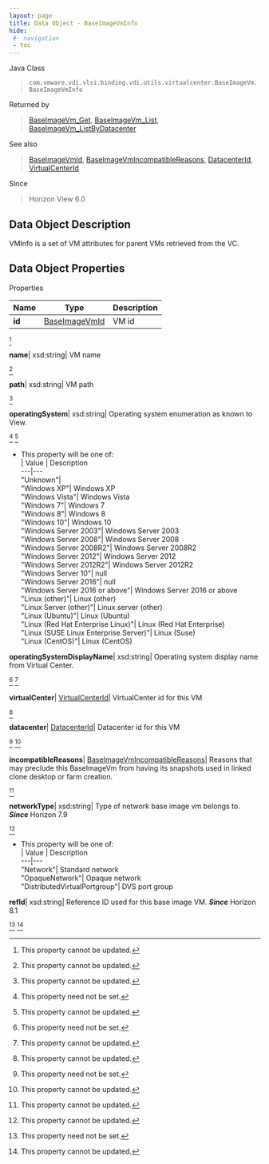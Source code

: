 ```yaml
---
layout: page
title: Data Object - BaseImageVmInfo
hide:
 #- navigation
 - toc
---
```






Java Class  
> `com.vmware.vdi.vlsi.binding.vdi.utils.virtualcenter.BaseImageVm.BaseImageVmInfo`

Returned by  
> [BaseImageVm_Get](vdi.utils.virtualcenter.BaseImageVm.md#get), [BaseImageVm_List](vdi.utils.virtualcenter.BaseImageVm.md#list), [BaseImageVm_ListByDatacenter](vdi.utils.virtualcenter.BaseImageVm.md#listByDatacenter)

See also  
> [BaseImageVmId](vdi.entity.BaseImageVmId.md), [BaseImageVmIncompatibleReasons](vdi.utils.virtualcenter.BaseImageVm.BaseImageVmIncompatibleReasons.md), [DatacenterId](vdi.entity.DatacenterId.md), [VirtualCenterId](vdi.entity.VirtualCenterId.md)

Since  
> Horizon View 6.0


## Data Object Description 

VMInfo is a set of VM attributes for parent VMs retrieved from the VC. 

## Data Object Properties

Properties

Name |  Type |  Description   
---|---|---  
**id**| [BaseImageVmId](vdi.entity.BaseImageVmId.md)|  VM id   


[^2]

  
**name**|  xsd:string|  VM name   


[^2]

  
**path**|  xsd:string|  VM path   


[^2]

  
**operatingSystem**|  xsd:string|  Operating system enumeration as known to View.   


[^1]
[^2]
  * This property will be one of:  
|  Value |  Description   
---|---  
"Unknown"|   
"Windows XP"| Windows XP  
"Windows Vista"| Windows Vista  
"Windows 7"| Windows 7  
"Windows 8"| Windows 8  
"Windows 10"| Windows 10  
"Windows Server 2003"| Windows Server 2003  
"Windows Server 2008"| Windows Server 2008  
"Windows Server 2008R2"| Windows Server 2008R2  
"Windows Server 2012"| Windows Server 2012  
"Windows Server 2012R2"| Windows Server 2012R2  
"Windows Server 10"| null  
"Windows Server 2016"| null  
"Windows Server 2016 or above"| Windows Server 2016 or above  
"Linux (other)"| Linux (other)  
"Linux Server (other)"| Linux server (other)  
"Linux (Ubuntu)"| Linux (Ubuntu)  
"Linux (Red Hat Enterprise Linux)"| Linux (Red Hat Enterprise)  
"Linux (SUSE Linux Enterprise Server)"| Linux (Suse)  
"Linux (CentOS)"| Linux (CentOS)  

  
**operatingSystemDisplayName**|  xsd:string|  Operating system display name from Virtual Center.   


[^1]
[^2]

  
**virtualCenter**| [VirtualCenterId](vdi.entity.VirtualCenterId.md)|  VirtualCenter id for this VM   


[^2]

  
**datacenter**| [DatacenterId](vdi.entity.DatacenterId.md)|  Datacenter id for this VM   


[^1]
[^2]

  
**incompatibleReasons**| [BaseImageVmIncompatibleReasons](vdi.utils.virtualcenter.BaseImageVm.BaseImageVmIncompatibleReasons.md)|  Reasons that may preclude this BaseImageVm from having its snapshots used in linked clone desktop or farm creation.   


[^2]

  
**networkType**|  xsd:string|  Type of network base image vm belongs to.  **_Since_** Horizon 7.9  


[^2]
  * This property will be one of:  
|  Value |  Description   
---|---  
"Network"| Standard network  
"OpaqueNetwork"| Opaque network  
"DistributedVirtualPortgroup"| DVS port group  

  
**refId**|  xsd:string|  Reference ID used for this base image VM.  **_Since_** Horizon 8.1  


[^1]
[^2]

  
  
  
   
  
  


[^1]: This property need not be set.
[^2]: This property cannot be updated.
[^3]: This property must contain only alphanumerics, spaces, underscores, and dashes. The maximum length is 32 characters.
[^4]: This property has a maximum length of 400 characters.
[^5]: This property has a default value of false.
[^6]: This property has a default value of true.
[^7]: If specified, this property is limited to letters, numbers, punctuation, spaces, and tabs.
[^8]: This property has a minimum value of 1.
[^9]: This property is required if maxSessionsType is set to 'LIMITED'.
[^10]: This property has a default value of 1.
[^11]: This property must contain only alphanumerics, underscores, and dashes. The maximum length is 64 characters.
[^12]: This property has a maximum length of 256 characters.
[^13]: This property has a maximum length of 1024 characters.
[^14]: This property is an unordered array of unique values.
[^15]: This property is required if enableAntiAffinityRules is set to true.
[^16]: This property has a maximum value of 20.
[^17]: This property has a default value of 'DISABLED'.
[^18]: This property is required if multiSessionMode is set to 'ENABLED_DEFAULT_OFF', 'ENABLED_DEFAULT_ON', or 'ENABLED_ENFORCED'.
[^19]: This property has a default value of 0.
[^20]: This property cannot contain ? characters.
[^21]: This property must contain the time in 24 hours format. e.g. 14:30.
[^22]: This property must be in the form hh:mm in 24 hours format.
[^23]: This property is required if customizationType is set to 'NONE'.
[^24]: This property is required if customizationType is set to 'SYS_PREP'.
[^25]: This property is required if customizationType is set to 'QUICK_PREP'.
[^26]: This property is required if type is set to 'MANUAL'.
[^27]: This property is required if type is set to 'RDS'.
[^28]: This property has a default value of 'DESKTOP'.
[^29]: This property is required if type is set to 'AUTOMATED'.
[^30]: This property has a default value of ['PCOIP', 'RDP', 'BLAST'].
[^31]: This property is required if operation is set to 'INITIAL_PUBLISH', 'SCHEDULE_PUSH_IMAGE', 'CANCEL_SCHEDULED_PUSH_IMAGE', or 'INFRASTRUCTURE_CHANGE'.
[^32]: This property is required if operation is set to 'SCHEDULE_PUSH_IMAGE'.
[^33]: For Instant clone desktops this setting can only be set to ALWAYS_POWERED_ON.
[^34]: This property has a default value of 'TAKE_NO_POWER_ACTION'.
[^35]: This property has a default value of 'NEVER'.
[^36]: This property has a default value of 120.
[^37]: This property is required if automaticLogoffPolicy is set to 'AFTER'.
[^38]: This is applicable for automated desktops with virtual machines names based on pattern naming. This is not applicable for desktops that are using specified naming since dynamic creation and deletion of VMs is not supported.
[^39]: For Instant clone desktops this setting can only be set to DELETE.
[^40]: This property is required if refreshOsDiskAfterLogoff is set to 'EVERY'.
[^41]: This property has a maximum value of 100.
[^42]: This property is required if refreshOsDiskAfterLogoff is set to 'AT_SIZE'.
[^43]: This property has a default value of 'AFTER'.
[^44]: This property is required if emptySessionTimeoutPolicy is set to 'AFTER'.
[^45]: This property has a default value of 10.
[^46]: This property has a minimum value of 10.
[^47]: This property is required if preLaunchSessionTimeoutPolicy is set to 'AFTER'.
[^48]: This property has a default value of 'DEFAULT'.
[^49]: This property has a default value of 'BLOCK_ACCESS'.
[^50]: This property is required if source is set to 'VIRTUAL_CENTER'.
[^51]: For Instant clone desktops this setting can only be set to false.
[^52]: This property is required if overrideGlobalSetting is set to true.
[^53]: This property is required if enabled is set to true.
[^54]: This property is required if maxLabelType is set to 'LIMITED'.
[^55]: This property has a default value of 4096.
[^56]: This property has a minimum value of 512.
[^57]: This property is required if redirectDisposableFiles is set to true.
[^58]: This property has a default value of Auto.
[^59]: This property must be single letters from D to Z or the word Auto.
[^60]: This property is required if redirectDisposableFiles is set to true.
[^61]: This property has a default value of 96.
[^62]: This property has a minimum value of 64.
[^63]: This property has a maximum value of 512.
[^64]: This property is required if renderer3D is set to 'AUTOMATIC', 'SOFTWARE', or 'HARDWARE'.
[^65]: This property has a default value of 2.
[^66]: This property has a maximum value of 4.
[^67]: This property is required if renderer3D is set to 'AUTOMATIC', 'SOFTWARE', 'HARDWARE', or 'DISABLED'.
[^68]: This property has a default value of 'WUXGA'.
[^69]: This property is required if renderer3D is set to 'AUTOMATIC', 'SOFTWARE', 'HARDWARE', or 'DISABLED'.
[^70]: This property must contain only alphanumerics and dashes. It must contain at least one alpha character. It may also optionally contain a numeric placement token {n} or {n:fixed=#}. If the pattern does not specify the numeric placement token, the maximum length is 14 characters.
[^71]: This property has a default value of 'UP_FRONT'.
[^72]: This property has a minimum value of 0.
[^73]: This property is required if provisioningTime is set to 'ON_DEMAND'.
[^74]: This property is required if redirectWindowsProfile is set to true.
[^75]: This property is required if useSeparateDatastoresPersistentAndOSDisks is set to true.
[^76]: This property has a default value of 2048.
[^77]: This property has a minimum value of 128.
[^78]: This property has a default value of D.
[^79]: This property is required if reclaimVmDiskSpace is set to true.
[^80]: This property must contain only alphanumerics and dashes. It must contain at least one alpha character. The maximum length is 15 characters.
[^81]: This property is required if userAssignment is set to 'DEDICATED'.
[^82]: Fast NFS Clones (VAAI) will be unavailable if the Replica disks are stored separately from the OS disks.
[^83]: Datastores with file system type VVOL will also be unavailable if the Replica disks are stored separately from the OS disks.
[^84]: This setting is applicable to both View Composer and Instant clone engine sourced desktops.
[^85]: For Instant clone desktops, this can be modified only if there are no current operations ( [operation](vdi.resources.Desktop.InstantCloneProvisioningStatusData.md#operation) is NONE).
[^86]: This property is required if useSeparateDatastoresReplicaAndOSDisks is set to true.
[^87]: For Instant clone desktops, this setting can only be set to false.
[^88]: This is applicable only to Virtual Center, View Composer, or Instant Clone Engine sourced manual or automatic desktops.
[^89]: If true, VirtualCenter.StorageAcceleratorData#enabled must also be enabled.
[^90]: This value cannot be updated for Instant Clone Engine sourced desktops.
[^91]: This property has a default value of 'OS_DISKS'.
[^92]: This property is required if useViewStorageAccelerator is set to true.
[^93]: This property has a default value of 7.
[^94]: This property has a maximum value of 999.
[^95]: For Instant clone desktops, this setting can only be set to UNBOUNDED.
[^96]: This property has a default value of 'CONSERVATIVE'.
[^97]: This property has a default value of 'VM'.
[^98]: For Instant clone desktops only it can be only a cluster and not a host.
[^99]: For Instant clone desktops, this can be modified only if there are no current operations ( [operation](vdi.resources.Desktop.InstantCloneProvisioningStatusData.md#operation) is NONE).
[^100]: If the naming method is PATTERN, this value must be less than [minNumberOfMachines](vdi.resources.Desktop.PatternNamingSettings.md#minNumberOfMachines). If the naming method is SPECIFIED and this is a create, this value must be less than the number of specified names. If the naming method is SPECIFIED and this value is updated, it must be less than the total number of existing machines in the desktop. The above checks are not done if this value is 0.
[^101]: For Full clone desktops, if Storage DRS cluster is used then it can only have one element.
[^102]: This property is required if namingMethod is set to 'PATTERN'.
[^103]: This property is required if namingMethod is set to 'SPECIFIED'.
[^104]: For Instant clone desktops, this setting can only be set to PATTERN.
[^105]: License is not applied to the system.
[^106]: Applied license is expired.
[^107]: Applied license does not have instant clone feature enabled.
[^108]: This parameter is an update map based on [DesktopInfo](vdi.resources.Desktop.DesktopInfo.md 'DesktopInfo').
[^109]: Both instant and linked clones share the same base image and use less storage space than full virtual machines.
[^110]: The user profile for both types clones can be redirected to persistent disks that will be unaffected by OS updates and refreshes.
[^111]: This property has a default value of 'PCOIP'.
[^112]: This property is required if enableGRIDvGPUs is set to true.
[^113]: This property has a default value of 'LIMITED'.
[^114]: This property is required if operation is set to 'INITIAL_PUBLISH', 'CANCEL_SCHEDULED_MAINTENANCE', or 'INFRASTRUCTURE_CHANGE'.
[^115]: This property has a maximum value of 100.
[^116]: This property has a maximum value of 150.
[^117]: This property is required if useCustomScript is set to false.
[^118]: This property is required if maintenanceMode is set to 'RECURRING'.
[^119]: This property has a maximum value of 31.
[^120]: This property is required if maintenancePeriod is set to 'WEEKLY' or 'MONTHLY'.
[^121]: This property has a default value of 'NEVER'.
[^122]: This property is required if disconnectedSessionTimeoutPolicy is set to 'AFTER'.
[^123]: This property has a minimum value of 10.
[^124]: This property has a default value of 'VM'.
[^125]: For Instant clone farms only it can be only a cluster and not a host.
[^126]: For Instant clone farms, this can be modified only if there are no current operations ( [operation](vdi.resources.Farm.InstantCloneProvisioningStatusData.md#operation) is NONE).
[^127]: This must be between 1 and 255 characters.
[^128]: This property has a maximum length of 64 characters.
[^129]: This property has a default value of 'ANY'.
[^130]: This property has a default value of 'NONE'.
[^131]: This property has a default value of ['PCOIP', 'BLAST'].
[^132]: This property defines valid folder names with a max length of 64 characters and up to 4 subdirectory levels. The subdirectories can be specified using a backslash, e.g. (dir1\dir2\dir3\dir4). Folder names can't start or end with a backslash nor can there be 2 or more backslashes together. Combinations such as (\dir1, dir1\dir2\, dir1\\dir2, dir1\\\dir2) are invalid. The windows reserved keywords (CON, PRN, NUL, AUX, COM1 - COM9, LPT1 - LPT9 etc.) are not allowed in subdirectory names.

[^133]: This property has a default value of "AFTER."
[^134]: This property has a default value of "UNCONFIGURED".
[^135]: This parameter need not be set.
[^136]: This parameter is an update map based on [RoleInfo](vdi.users.Role.RoleInfo.md "RoleInfo").
[^137]: This parameter is an update map based on [SecondaryCredentialsInfo](vdi.users.SecondaryCredentials.SecondaryCredentialsInfo.md "SecondaryCredentialsInfo").
[^138]: This property is required if hybridLogonConfig is set to "password".
[^139]: This property has a maximum value of 65535.
[^140]: This property must be a valid IP address or DNS name.
[^141]: This property must be a valid DNS name.
[^142]: This parameter is an update map based on [ADDomainInfo](vdi.utils.ADDomain.ADDomainInfo.md "ADDomainInfo").
[^143]: This property must not be empty and has a maximum length of 256 characters.
[^144]: Image management stream is in AVAILABLE or PARTIALLY_AVAILABLE state.
[^145]: There is at least one image management version in AVAILABLE or PARTIALLY_AVAILABLE state for this stream.
[^146]: There is at least one image management tag associated with the image management version.
[^147]: This parameter is an update map based on [ImageManagementStreamInfo](vdi.utils.imagemanagement.ImageManagementStream.ImageManagementStreamInfo.md "ImageManagementStreamInfo").
[^148]: This property must contain only alphanumerics, underscores and dashes. The maximum length is 64 characters.
[^149]: This parameter is an update map based on [ImageManagementTagInfo](vdi.utils.imagemanagement.ImageManagementTag.ImageManagementTagInfo.md "ImageManagementTagInfo").
[^150]: This property must contain only alphanumerics, dot, underscores, and dashes. The maximum length is 64 characters.
[^151]: This parameter is an update map based on [ImageManagementVersionInfo](vdi.utils.imagemanagement.ImageManagementVersion.ImageManagementVersionInfo.md "ImageManagementVersionInfo").
[^152]: This property must not be empty and has a maximum length of 256 characters.
[^153]: This parameter is an update map based on [InstantCloneEngineDomainAdministratorInfo](vdi.utils.InstantCloneEngineDomainAdministrator.InstantCloneEngineDomainAdministratorInfo.md "InstantCloneEngineDomainAdministratorInfo").
[^154]: This property is required if logCollectorComponentType is set to "CONNECTION_SERVER".
[^155]: This property is required if logCollectorComponentType is set to "AGENT_RDS".
[^156]: This property is required if logCollectorComponentType is set to "AGENT_RDS".
[^157]: This property has a default value of ["DEFAULT"].
[^158]: This property is required if reset is set to false.
[^159]: Contains null for which the request is processed successfully.
[^160]: [LogCollectorFault](vdi.fault.LogCollectorFault.md) for failed ones.
[^161]: Contains array of [LogCollectorTaskInfo](vdi.utils.logcollector.LogCollector.LogCollectorTaskInfo.md) for which the request is processed successfully.
[^162]: All available log collector task information is returned if no parameter used.
[^163]: Log collector task information for specified user returned if parameter used.
[^164]: This property has a default value of 5.
[^165]: If the [type](vdi.utils.Validator.ValidationSpec.md#type) is "MACHINE", then the naming pattern for the machines will be validated.
[^166]: This parameter is an update map based on [ViewComposerDomainAdministratorInfo](vdi.utils.viewcomposer.ViewComposerDomainAdministrator.ViewComposerDomainAdministratorInfo.md "ViewComposerDomainAdministratorInfo").
[^167]: This data object must be updated as a whole.
[^168]: This property is required if source is set to "VIEW_COMPOSER" or "INSTANT_CLONE_ENGINE".
[^169]: This property is required if source is set to "FULL_CLONE".
[^170]: This value will be considered only in case of Dedicated Linked Pool.
[^171]: It will be ignored for other Pools and Farms.
[^172]: This property is required if isPersistent is set to true.
[^173]: Applicable only in case of Linked Clones and Instant Clones.
[^174]: Set to true only in case of DEDICATED LINKED_CLONE Pool.
[^175]: It will be ignored in case of Farms and other Pools.
[^176]: This property has a default value of 1024.
[^177]: This property has a minimum value of 100.
[^178]: This property has a maximum value of 32768.
[^179]: This property is required if viewComposerType is set to "LOCAL_TO_VC" or "STANDALONE".
[^180]: This property has a default value of "GENERAL".
[^181]: This property cannot contain forward slashes.
[^182]: This parameter is an update map based on [ApplicationInfo](vdi.resources.Application.ApplicationInfo.md "ApplicationInfo").
[^183]: This property has a default value of "NO_CONTROL".
[^184]: This property has a default value of "AFTER".
[^185]: This property must be single letters from D to Z.
[^186]: This parameter is an update map based on [FarmInfo](vdi.resources.Farm.FarmInfo.md "FarmInfo").
[^187]: For Instant clone farms, this can be modified only if there are no current operations ( [operation](vdi.resources.Farm.InstantCloneProvisioningStatusData.md#operation) is NONE).
[^188]: This parameter is an update map based on [RoleInfo](vdi.users.Role.RoleInfo.md "RoleInfo").
[^189]: This property has a maximum value of 65535.
[^190]: This parameter is an update map based on [ADDomainInfo](vdi.utils.ADDomain.ADDomainInfo.md "ADDomainInfo").
[^191]: This parameter is an update map based on [ImageManagementAssetInfo](vdi.utils.imagemanagement.ImageManagementAsset.ImageManagementAssetInfo.md "ImageManagementAssetInfo").

[^192]: This property is required if configured is set to true.
[^193]: For Instant clone desktops, this setting can only be set to false.
[^194]: This parameter is an update map based on [MachineInfo](vdi.resources.Machine.MachineInfo.md "MachineInfo").
[^195]: This parameter is an update map based on [PersistentDiskInfo](vdi.resources.PersistentDisk.PersistentDiskInfo.md "PersistentDiskInfo").
[^196]: This property must contain only alphanumerics, underscores, and dashes. It must contain at least one alpha character. The maximum length is 15 characters.
[^197]: This property has a default value of 1000.
[^198]: This parameter is an update map based on [RDSServerInfo](vdi.resources.RDSServer.RDSServerInfo.md "RDSServerInfo").
[^199]: Admin user has single role which is of type either HELP_DESK_ADMIN or HELP_DESK_ADMIN_READ_ONLY.
[^200]: This parameter is an update map based on [PoliciesSettings](vdi.users.Policies.PoliciesSettings.md "PoliciesSettings").
[^201]: This property is required if allowPCoIPHardwareAcceleration is set to "Allow".
[^202]: This property is required if logCollectorComponentType is set to "AGENT".
[^203]: This property is required if type is set to "APPLICATION".
[^204]: This property is required if type is set to "DESKTOP".
[^205]: This parameter is an update map based on [URLRedirectionInfo](vdi.infrastructure.URLRedirection.URLRedirectionInfo.md "URLRedirectionInfo").
[^206]: This property has a default value of 20.
[^207]: This property has a default value of 50.
[^208]: This property has a default value of 12.
[^209]: This parameter is an update map based on [VirtualCenterInfo](vdi.infrastructure.VirtualCenter.VirtualCenterInfo.md "VirtualCenterInfo").
[^210]: [user](vdi.resources.Desktop.SpecifiedName.md#user) is provided.
[^211]: [enabled](vdi.resources.Desktop.DesktopSettings.md#enabled) is false.
[^212]: [supportedSessionType](vdi.resources.Desktop.DesktopSettings.md#supportedSessionType) is not "DESKTOP".
[^213]: [globalEntitlement](vdi.resources.Desktop.GlobalEntitlementData.md#globalEntitlement) is set.
[^214]: [userAssignment](vdi.resources.Desktop.UserAssignment.md#userAssignment) is "DEDICATED" and [automaticAssignment](vdi.resources.Desktop.UserAssignment.md#automaticAssignment) is false.
[^215]: Local entitlements are configured.
[^216]: Any of the machines in the pool have users assigned.
[^217]: [connectionServerRestrictions](vdi.resources.Desktop.DesktopSettings.md#connectionServerRestrictions) is not set.
[^218]: [type](vdi.resources.Desktop.DesktopSpec.md#type) is MANUAL.
[^219]: This parameter is an update map based on [MachineInfo](vdi.resources.Machine.MachineInfo.md "MachineInfo").
[^220]: Admin user has single role which is of type either HELP_DESK_ADMIN or HELP_DESK_ADMIN_READ_ONLY.
[^221]: [DesktopId](vdi.entity.DesktopId.md).
[^222]: [GlobalApplicationEntitlementId](vdi.entity.GlobalApplicationEntitlementId.md).
[^223]: [GlobalEntitlementId](vdi.entity.GlobalEntitlementId.md).
[^224]: [URLRedirectionId](vdi.entity.URLRedirectionId.md).
[^225]: [ServerSpec](vdi.utils.Certificate.ServerSpec.md).
[^226]: [SAMLAuthenticatorServerData](vdi.infrastructure.SAMLAuthenticator.ServerData.md).
[^227]: This property is a set of entries with unique "key" members.
[^228]: This parameter is an update map based on [GlobalApplicationEntitlementInfo](vdi.federation.GlobalApplicationEntitlement.GlobalApplicationEntitlementInfo.md "GlobalApplicationEntitlementInfo").
[^229]: This parameter is an update map based on [GlobalEntitlementInfo](vdi.federation.GlobalEntitlement.GlobalEntitlementInfo.md "GlobalEntitlementInfo").
[^230]: This parameter is an update map based on [PodInfo](vdi.federation.Pod.PodInfo.md "PodInfo").
[^231]: This parameter is an update map based on [PodFederationInfo](vdi.federation.PodFederation.PodFederationInfo.md "PodFederationInfo").
[^232]: This parameter is an update map based on [SiteInfo](vdi.federation.Site.SiteInfo.md "SiteInfo").
[^233]: This property has a default value of "CONNECTION_SERVER_DOMAIN".
[^234]: When all of the secure gateways (HTTP(S)/PCOIP/BLAST) are enabled, this field denotes the maximum load of connections allowed for the connection server. Once the number of connections to this connection server reaches this value, the subsequent connections from the horizon client will be blocked by secure gateway.
[^235]: The application is missing in all the machines of the desktop.
[^236]: Desktop do not have any provisioned machines.
[^237]: One or more server(s) is either in WARNING or ERROR (not exceeding the predefined threshold) state.
[^238]: The RDSServers in this Farm present a mix of both known and unknown load preferences.
[^239]: For dedicated assignment desktop, it is the number of assigned machine count.
[^240]: For floating assignment desktop, it is the summation of the connected and disconnected sessions.
[^241]: For dedicated assignments, it is the total number of assigned machine count.
[^242]: For floating assignments, it will be sum of all the connected and disconnected sessions.
[^243]: This property is required if thumbprintAccepted is set to false.
[^244]: This property is required if thumbprintAccepted is set to false.
[^245]: This parameter is an update map based on [CEIPInfo](vdi.infrastructure.CEIP.CEIPInfo.md "CEIPInfo").
[^246]: This parameter is an update map based on [CertificateSSOConnectorInfo](vdi.infrastructure.CertificateSSOConnector.CertificateSSOConnectorInfo.md "CertificateSSOConnectorInfo").
[^247]: This property has a maximum value of 59.
[^248]: This property is required if hostRedirection is set to true.
[^249]: This parameter is an update map based on [ConnectionServerInfo](vdi.infrastructure.ConnectionServer.ConnectionServerInfo.md "ConnectionServerInfo").
[^250]: This property is required if radiusEnabled is set to true.
[^251]: This property is required if samlSupport is set to "ENABLED" or "REQUIRED".
[^252]: This property is required if samlSupport is set to "MULTI_ENABLED" or "MULTI_REQUIRED".
[^253]: This property has a maximum value of 1440.
[^254]: This property has a default value of 21.
[^255]: This property has a minimum value of 14.
[^256]: This property is required if workspaceOneModeEnabled is set to true.
[^257]: This property has a default value of "SUCCESS".
[^258]: This property is required if eventDatabaseSet is set to true.
[^259]: This property must start with a letter, may only contain letters, numbers, and the characters @, $, #, and _, and may not be longer than 6 characters.
[^260]: This property has a maximum value of 3.
[^261]: This property has a default value of 2000.
[^262]: This property has a maximum value of 7.
[^263]: This parameter is an update map based on [EventDatabaseInfo](vdi.infrastructure.EventDatabase.EventDatabaseInfo.md "EventDatabaseInfo").
[^264]: One of [version](vdi.infrastructure.GlobalSettings.ClientData.md#version), [blockSpecificVersions](vdi.infrastructure.GlobalSettings.ClientData.md#blockSpecificVersions), [warnSpecificVersions](vdi.infrastructure.GlobalSettings.ClientData.md#warnSpecificVersions) is mandatory.
[^265]: Only one of [version](vdi.infrastructure.GlobalSettings.ClientData.md#version) or [blockSpecificVersions](vdi.infrastructure.GlobalSettings.ClientData.md#blockSpecificVersions) can be set.
[^266]: This property cannot be used for [type](vdi.infrastructure.GlobalSettings.ClientData.md#type) "WINSTORE", "HTMLACCESS".
[^267]: This property has a maximum length of 128 characters.
[^268]: This property accepts all characters including new line with a maximum length of 1024 characters.
[^269]: This property has a default value of 60.
[^270]: This property has a default value of "TIMEOUT_AFTER".
[^271]: This property has a default value of 600.
[^272]: This property has a minimum value of 5.
[^273]: This property is required if clientMaxSessionTimePolicy is set to "TIMEOUT_AFTER".
[^274]: This property has a default value of 15.
[^275]: This property is required if clientIdleSessionTimeoutPolicy is set to "TIMEOUT_AFTER".
[^276]: This property has a default value of 1200.
[^277]: This property is required if desktopSSOTimeoutPolicy is set to "DISABLE_AFTER".
[^278]: This property has a default value of "ALWAYS_ENABLED".
[^279]: This property is required if applicationSSOTimeoutPolicy is set to "DISABLE_AFTER".
[^280]: This property has a maximum value of 4320.
[^281]: This property is required if displayWarningBeforeForcedLogoff is set to true.
[^282]: If set true, UI clients should show a "Remember me" check box option on the login page.
[^283]: If set false, UI clients should not show the "Remember me" check box option on the login page.
[^284]: This property has a default value of 30.
[^285]: This property has a maximum value of 30.
[^286]: This property has a default value of Your virtual session is going to be logged off. Please save your work.
[^287]: This property has a default value of Your session has expired. Please re-connect to the portal and restart the session.
[^288]: This property has a default value of Attention.
[^289]: This property is required if displayPreLoginAdminBanner is set to true.
[^290]: This parameter is an update map based on [GlobalSettingsInfo](vdi.infrastructure.GlobalSettings.GlobalSettingsInfo.md "GlobalSettingsInfo").
[^291]: This parameter is an update map based on [GSSAPIAuthenticatorInfo](vdi.infrastructure.GSSAPIAuthenticator.GSSAPIAuthenticatorInfo.md "GSSAPIAuthenticatorInfo").
[^292]: This parameter is an update map based on [NetworkProxyConfigurationDetail](vdi.infrastructure.NetworkProxyConfiguration.NetworkProxyConfigurationDetail.md "NetworkProxyConfigurationDetail").
[^293]: This property is required if networkAutoProxy is set to false.
[^294]: This property has a maximum length of 50 characters.
[^295]: This property has a maximum length of 20 characters.
[^296]: This parameter is an update map based on [RADIUSAuthenticatorInfo](vdi.infrastructure.RADIUSAuthenticator.RADIUSAuthenticatorInfo.md "RADIUSAuthenticatorInfo").
[^297]: This property has a maximum length of 32 characters.
[^298]: This parameter is an update map based on [SAMLAuthenticatorInfo](vdi.infrastructure.SAMLAuthenticator.SAMLAuthenticatorInfo.md "SAMLAuthenticatorInfo").
[^299]: This property has a default value of "DYNAMIC".
[^300]: This property is required if authenticatorType is set to "DYNAMIC".
[^301]: This property is required if authenticatorType is set to "STATIC".
[^302]: This parameter is an update map based on [SecurityServerInfo](vdi.infrastructure.SecurityServer.SecurityServerInfo.md "SecurityServerInfo").
[^303]: This parameter is an update map based on [SyslogInfo](vdi.infrastructure.Syslog.SyslogInfo.md "SyslogInfo").
[^304]: When all of the secure gateways (HTTP(S)/PCOIP/BLAST) are enabled, this field denotes the maximum load of connections allowed for the connection server. Once the number of connections to this connection server reaches this value, the subsequent connections from the horizon client will be blocked by secure gateway.
[^305]: When none of the secure gateways(HTTP(S)/PCOIP/BLAST) are enabled, sessionThreshold value will not be set.
[^306]: This property has a default value of "BOTH".
[^307]: This property has a default value of On proceeding, you agree that you fully comply with the laws of this organisation.
[^308]: This property is required if triggerMode is set to "ENABLE_ALWAYS" or "REQUIRE_ALWAYS".
[^309]: For those pods running on older version(before 7.12.0), the values for [numHostedSessions](vdi.health.Monitoring.PodSessionCounter.md#numHostedSessions) and [numBrokeredSessions](vdi.health.Monitoring.PodSessionCounter.md#numBrokeredSessions) will not be set.
[^310]: When there is at least one Pod running on older version(before 7.12.0), numBrokeredSessions for all the pods will not be set.
[^311]: [ApplicationId](vdi.entity.ApplicationId.md).
[^312]: When none of the secure gateways(HTTP(S)/PCOIP/BLAST) are enabled, sessionThreshold value will not be set.